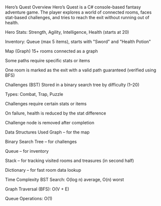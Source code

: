 Hero’s Quest
Overview
Hero’s Quest is a C# console-based fantasy adventure game. The player explores a world of connected rooms, faces stat-based challenges, and tries to reach the exit without running out of health.

Hero
Stats: Strength, Agility, Intelligence, Health (starts at 20)

Inventory: Queue (max 5 items), starts with "Sword" and "Health Potion"

Map (Graph)
15+ rooms connected as a graph

Some paths require specific stats or items

One room is marked as the exit with a valid path guaranteed (verified using BFS)

Challenges (BST)
Stored in a binary search tree by difficulty (1–20)

Types: Combat, Trap, Puzzle

Challenges require certain stats or items

On failure, health is reduced by the stat difference

Challenge node is removed after completion

Data Structures Used
Graph – for the map

Binary Search Tree – for challenges

Queue – for inventory

Stack – for tracking visited rooms and treasures (in second half)

Dictionary – for fast room data lookup

Time Complexity
BST Search: O(log n) average, O(n) worst

Graph Traversal (BFS): O(V + E)

Queue Operations: O(1)